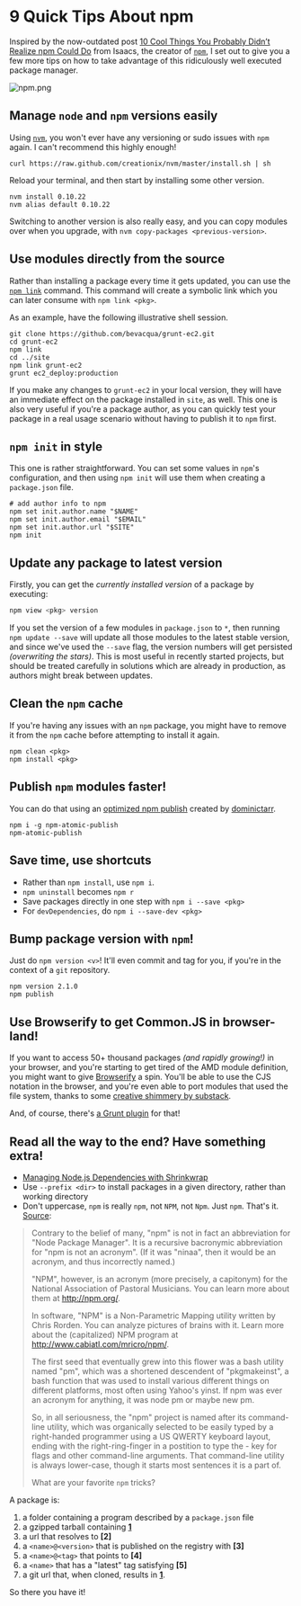 # 9 Quick Tips About npm

Inspired by the now-outdated post [10 Cool Things You Probably Didn’t Realize npm Could Do](http://blog.izs.me/post/1675072029/10-cool-things-you-probably-didnt-realize-npm-could-do "10 Cool Things You Probably Didn’t Realize npm Could Do") from Isaacs, the creator of [`npm`](https://npmjs.org/ "npm"), I set out to give you a few more tips on how to take advantage of this ridiculously well executed package manager.

![npm.png][1]

  [1]: http://i.imgur.com/DtHsMG5.png
  
## Manage `node` and `npm` versions easily

Using [`nvm`](https://github.com/creationix/nvm "creationix/nvm on GitHub"), you won't ever have any versioning or sudo issues with `npm` again. I can't recommend this highly enough!

```shell
curl https://raw.github.com/creationix/nvm/master/install.sh | sh
```

Reload your terminal, and then start by installing some other version.

```shell
nvm install 0.10.22
nvm alias default 0.10.22
```

Switching to another version is also really easy, and you can copy modules over when you upgrade, with `nvm copy-packages <previous-version>`.

## Use modules directly from the source

Rather than installing a package every time it gets updated, you can use the [`npm link`](https://npmjs.org/doc/cli/npm-link.html "npm link documentation") command. This command will create a symbolic link which you can later consume with `npm link <pkg>`.

As an example, have the following illustrative shell session.

```shell
git clone https://github.com/bevacqua/grunt-ec2.git
cd grunt-ec2
npm link
cd ../site
npm link grunt-ec2
grunt ec2_deploy:production
```

If you make any changes to `grunt-ec2` in your local version, they will have an immediate effect on the package installed in `site`, as well. This one is also very useful if you're a package author, as you can quickly test your package in a real usage scenario without having to publish it to `npm` first.

## `npm init` in style

This one is rather straightforward. You can set some values in `npm`'s configuration, and then using `npm init` will use them when creating a `package.json` file.

```shell
# add author info to npm
npm set init.author.name "$NAME"
npm set init.author.email "$EMAIL"
npm set init.author.url "$SITE"
npm init
```

## Update any package to latest version

Firstly, you can get the _currently installed version_ of a package by executing:

```js
npm view <pkg> version
```

If you set the version of a few modules in `package.json` to `*`, then running `npm update --save` will update all those modules to the latest stable version, and since we've used the `--save` flag, the version numbers will get persisted _(overwriting the stars)_. This is most useful in recently started projects, but should be treated carefully in solutions which are already in production, as authors might break between updates.

## Clean the `npm` cache

If you're having any issues with an `npm` package, you might have to remove it from the `npm` cache before attempting to install it again.

```shell
npm clean <pkg>
npm install <pkg>
```

## Publish `npm` modules faster!

You can do that using an [optimized npm publish](https://github.com/dominictarr/npm-atomic-publish "npm-atomic-publish on GitHub") created by [dominictarr](https://github.com/dominictarr "dominictarr on GitHub").

```
npm i -g npm-atomic-publish
npm-atomic-publish
```

## Save time, use shortcuts

- Rather than `npm install`, use `npm i`.
- `npm uninstall` becomes `npm r`
- Save packages directly in one step with `npm i --save <pkg>`
- For `devDependencies`, do `npm i --save-dev <pkg>`

## Bump package version with `npm`!

Just do `npm version <v>`! It'll even commit and tag for you, if you're in the context of a `git` repository.

```shell
npm version 2.1.0
npm publish
```

## Use Browserify to get Common.JS in browser-land!

If you want to access 50+ thousand packages _(and rapidly growing!)_ in your browser, and you're starting to get tired of the AMD module definition, you might want to give [Browserify](https://github.com/substack/node-browserify "browserify on GitHub") a spin.  You'll be able to use the CJS notation in the browser, and you're even able to port modules that used the file system, thanks to some [creative shimmery by substack](https://github.com/substack/node-browserify#compatibility "Browserify compatibility").

And, of course, there's [a Grunt plugin](https://github.com/jmreidy/grunt-browserify "grunt-browserify on GitHub") for that!

## Read all the way to the end? Have something extra!

- [Managing Node.js Dependencies with Shrinkwrap](http://blog.nodejs.org/2012/02/27/managing-node-js-dependencies-with-shrinkwrap/ "Managing Node.js Dependencies with Shrinkwrap")
- Use `--prefix <dir>` to install packages in a given directory, rather than working directory
- Don't uppercase, `npm` is really `npm`, not `NPM`, not `Npm`. Just `npm`. That's it. [Source](https://npmjs.org/doc/faq.html "npm documentation FAQ"):

> Contrary to the belief of many, "npm" is not in fact an abbreviation for "Node Package Manager". It is a recursive bacronymic abbreviation for "npm is not an acronym". (If it was "ninaa", then it would be an acronym, and thus incorrectly named.)
>
> "NPM", however, is an acronym (more precisely, a capitonym) for the National Association of Pastoral Musicians. You can learn more about them at http://npm.org/.
>
> In software, "NPM" is a Non-Parametric Mapping utility written by Chris Rorden. You can analyze pictures of brains with it. Learn more about the (capitalized) NPM program at http://www.cabiatl.com/mricro/npm/.
>
> The first seed that eventually grew into this flower was a bash utility named "pm", which was a shortened descendent of "pkgmakeinst", a bash function that was used to install various different things on different platforms, most often using Yahoo's yinst. If npm was ever an acronym for anything, it was node pm or maybe new pm.
>
>So, in all seriousness, the "npm" project is named after its command-line utility, which was organically selected to be easily typed by a right-handed programmer using a US QWERTY keyboard layout, ending with the right-ring-finger in a postition to type the - key for flags and other command-line arguments. That command-line utility is always lower-case, though it starts most sentences it is a part of.
>
> What are your favorite `npm` tricks?

A package is:

1. a folder containing a program described by a `package.json` file
2. a gzipped tarball containing **[1]**
3. a url that resolves to **[2]**
4. a `<name>@<version>` that is published on the registry with **[3]**
5. a `<name>@<tag>` that points to **[4]**
6. a `<name>` that has a "latest" tag satisfying **[5]**
7. a git url that, when cloned, results in **[1]**.

So there you have it!
